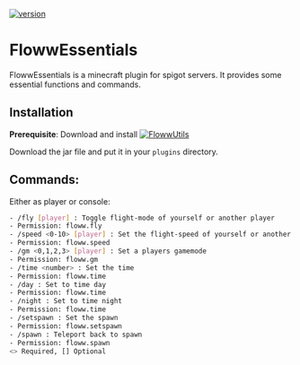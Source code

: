 [![version](https://img.shields.io/badge/Version-0.1.1-brightgreen)](https://gitlab.com/Kapitan_Floww/flowwutils/-/releases/0.1.0)

# FlowwEssentials

FlowwEssentials is a minecraft plugin for spigot servers. It provides some essential functions and commands.

## Installation

**Prerequisite**: Download and install [![FlowwUtils](https://img.shields.io/badge/-FlowwUtils-informational) ](https://gitlab.com/Kapitan_Floww/flowwutils)

Download the jar file and put it in your `plugins` directory.

## Commands:
Either as player or console:
```bash
- /fly [player] : Toggle flight-mode of yourself or another player
- Permission: floww.fly
- /speed <0-10> [player] : Set the flight-speed of yourself or another player 
- Permission: floww.speed
- /gm <0,1,2,3> [player] : Set a players gamemode
- Permission: floww.gm
- /time <number> : Set the time
- Permission: floww.time
- /day : Set to time day
- Permission: floww.time
- /night : Set to time night
- Permission: floww.time
- /setspawn : Set the spawn
- Permission: floww.setspawn
- /spawn : Teleport back to spawn
- Permission: floww.spawn
<> Required, [] Optional
```
